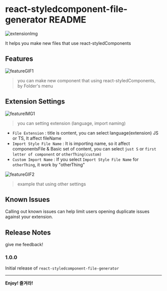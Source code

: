 # react-styledcomponent-file-generator README

![extensionImg](https://user-images.githubusercontent.com/85085375/211107412-826b4a2e-c13d-4b96-87c8-3ecd5b6692df.png)

It helps you make new files that use react-styledComponents

## Features

![featureGIF1](https://user-images.githubusercontent.com/85085375/211096173-6ad90944-0afe-48e3-894e-2724ca7f51c4.gif)
> you can make new component that using react-styledComponents, by Folder's menu

## Extension Settings

![featureIMG1](https://user-images.githubusercontent.com/85085375/211096150-04be4694-5170-4223-9d43-af3060417707.png)
> you can setting extension (language, import naming)


* `File Extension` : title is content, you can select language(extension) JS or TS, It affect fileName
* `Import Style File Name` : It is importing name, so it affect componentsFile & Basic set of content, you can select `just S` or `first letter of component` or `otherThing(custom)`
* `Custom Import Name` : If you select `Import Style File Name` for `otherThing`, it work by "otherThing"


![featureGIF2](https://user-images.githubusercontent.com/85085375/211097148-754f742c-cee8-4f9c-9119-6edd679ff586.gif)
> example that using other settings

## Known Issues

Calling out known issues can help limit users opening duplicate issues against your extension.

## Release Notes

give me feedback!

### 1.0.0

Initial release of `react-styledcomponent-file-generator`

---

**Enjoy! 즐겨라!**
